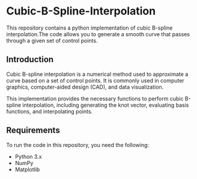# Cubic-B-Spline-Interpolation
This repository contains a python implementation of cubic B-spline interpolation.The code allows you to generate a smooth curve that passes through a given set of control points.

## Introduction
Cubic B-spline interpolation is a numerical method used to approximate a curve based on a set of control points. It is commonly used in computer graphics, computer-aided design (CAD), and data visualization.

This implementation provides the necessary functions to perform cubic B-spline interpolation, including generating the knot vector, evaluating basis functions, and interpolating points.

## Requirements
To run the code in this repository, you need the following:

- Python 3.x
- NumPy
- Matplotlib


